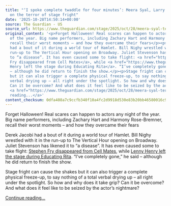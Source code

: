 ```yaml
---
title: "‘I spoke complete twaddle for four minutes’: Meera Syal, Larry Lamb and more
  on the terror of stage fright"
date: '2025-10-28T14:50:14+00:00'
source: The Guardian - US
source_url: https://www.theguardian.com/stage/2025/oct/28/meera-syal-terror-stage-fright-larry-lamb-halloween-zachary-hart
original_content: '<p>Forget Halloween! Real scares can happen to actors any night
  of the year. Big name performers, including Zachary Hart and Harmony Rose-Bremner,
  recall their worst moments – and how they overcame their fears</p><p>Derek Jacobi
  had a bout of it during a world tour of Hamlet. Bill Nighy wrestled with it in the
  run-up to The Vertical Hour opening on Broadway. Juliet Stevenson has likened it
  to “a disease”. It has even caused some to take flight: <a href="https://www.theguardian.com/culture/2015/feb/24/stephen-fry-cell-mates-1995-archive">Stephen
  Fry disappeared from Cell Mates</a>, while <a href="https://www.theguardian.com/stage/2015/jun/24/educating-rita-review-lenny-henry-leaves-stage-but-returns-with-conviction-chichester">Lenny
  Henry left the stage during Educating Rita</a>. “I’ve completely gone,” he said
  – although he did return to finish the show.</p><p>Stage fright can cause the shakes
  but it can also trigger a complete physical freeze-up, to say nothing of a total
  verbal drying up – all right under the spotlight. So how and why does it take grip?
  Can it be overcome? And what does it feel like to be seized by the actor’s nightmare?</p>
  <a href="https://www.theguardian.com/stage/2025/oct/28/meera-syal-terror-stage-fright-larry-lamb-halloween-zachary-hart">Continue
  reading...</a>'
content_checksum: 0dfa408a7c9ccfb340f10a4fc2d9918d530e83b20bb46580016c90e9a052d20d
---
```


Forget Halloween! Real scares can happen to actors any night of the year. Big name performers, including Zachary Hart and Harmony Rose-Bremner, recall their worst moments – and how they overcame their fears

Derek Jacobi had a bout of it during a world tour of Hamlet. Bill Nighy wrestled with it in the run-up to The Vertical Hour opening on Broadway. Juliet Stevenson has likened it to “a disease”. It has even caused some to take flight: [Stephen Fry disappeared from Cell Mates](https://www.theguardian.com/culture/2015/feb/24/stephen-fry-cell-mates-1995-archive), while [Lenny Henry left the stage during Educating Rita](https://www.theguardian.com/stage/2015/jun/24/educating-rita-review-lenny-henry-leaves-stage-but-returns-with-conviction-chichester). “I’ve completely gone,” he said – although he did return to finish the show.

Stage fright can cause the shakes but it can also trigger a complete physical freeze-up, to say nothing of a total verbal drying up – all right under the spotlight. So how and why does it take grip? Can it be overcome? And what does it feel like to be seized by the actor’s nightmare?

 [Continue reading...](https://www.theguardian.com/stage/2025/oct/28/meera-syal-terror-stage-fright-larry-lamb-halloween-zachary-hart)
